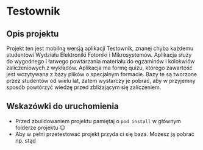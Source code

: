 # Testownik

## Opis projektu
Projekt ten jest mobilną wersją aplikacji Testownik, znanej chyba każdemu studentowi Wydziału Elektroniki Fotoniki i Mikrosystemów. 
Aplikacja służy do wygodnego i łatwego powtarzania materiału do egzaminów i kolokwiów zaliczeniowych z wykładów. Aplikacja ma formę quizu, którego
zawartość jest wczytywana z bazy plików o specjalnym formacie. Bazy te są tworzone przez studentów od wielu lat, zatem wystarczy je pobrać, aby w przyjemny sposób 
powtórzyć wiedzę przed zbliżającym się zaliczeniem. 

## Wskazówki do uruchomienia
- Przed zbuildowaniem projektu pamiętaj o `pod install` w głównym folderze projektu 😉
- Aby w pełni przetestować projekt przyda ci się baza. Możesz ją pobrać np. stąd 
